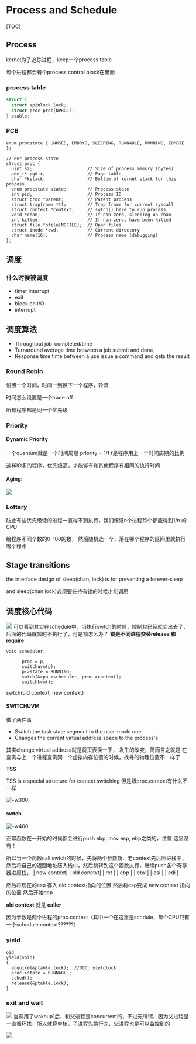 # Process and Schedule

\[TOC\]

## Process

kernel为了追踪进程，keep一个process table

每个进程都会有个process control block在里面

### process table

```c
struct {
  struct spinlock lock;
  struct proc proc[NPROC];
} ptable;
```

### PCB

```text
enum procstate { UNUSED, EMBRYO, SLEEPING, RUNNABLE, RUNNING, ZOMBIE };

// Per-process state
struct proc {
  uint sz;                     // Size of process memory (bytes)
  pde_t* pgdir;                // Page table
  char *kstack;                // Bottom of kernel stack for this process
  enum procstate state;        // Process state
  int pid;                     // Process ID
  struct proc *parent;         // Parent process
  struct trapframe *tf;        // Trap frame for current syscall
  struct context *context;     // swtch() here to run process
  void *chan;                  // If non-zero, sleeping on chan
  int killed;                  // If non-zero, have been killed
  struct file *ofile[NOFILE];  // Open files
  struct inode *cwd;           // Current directory
  char name[16];               // Process name (debugging)
};
```

## 调度

### 什么时候被调度

* timer interrupt
* exit
* block on I/O
* interrupt

## 调度算法

* Throughput job\_completed/time
* Turnaround average time between a job submit and done
* Response time time between a use issue a command and gets the result

### Round Robin

设置一个时间，时间一到换下一个程序，轮流

时间怎么设置是一个trade off

所有程序都是同一个优先级

### Priority

#### Dynamic Priority

一个quantum就是一个时间周期 priority = 1/f f是程序用上一个时间周期的比例

这样IO多的程序，优先级高，才能够有和其他程序有相同的执行时间

#### Aging:

![](../../.gitbook/assets/15409363578872.jpg)

### Lottery

防止有些优先级低的进程一直得不到执行，我们保证n个进程每个都能得到1/n 的 CPU

给程序不同个数的0-100的数， 然后随机选一个，落在哪个程序的区间里就执行哪个程序

## Stage transitions

the interface design of sleep\(chan, lock\) is for preventing a forever-sleep

and sleep\(chan,lock\)必须要在持有锁的时候才能调用

## 调度核心代码

![](../../.gitbook/assets/15409416426198.jpg) 可以看到其实在schedule中，当执行swtch的时候，控制权已经就交出去了，后面的代码就暂时不执行了，可是锁怎么办？ **锁是不同进程交替release 和 require**

```text
void scheduler:

      proc = p;
      switchuvm(p);
      p->state = RUNNING;
      swtch(&cpu->scheduler, proc->context);
      switchkvm();
```

swtch\(old context, new context\)

#### SWITCHUVM

做了两件事

* Switch the task state segment to the user-mode one
* Changes the current virtual address space to the process's

其实change virtual address就是将页表换一下， 发生的改变，简而言之就是 在查询与上一个进程查询同一个虚拟内存位置的时候，找寻的物理位置不一样了

**TSS**

TSS is a special structure for context switching 但是跟proc.context有什么不一样

![-w300](../../.gitbook/assets/15409298842845.jpg)

#### swtch

![-w400](../../.gitbook/assets/15409306687444.jpg)

正常函数在一开始的时候都会进行push ebp, mov esp, ebp之类的，注意 这里没有！

所以当一个函数call swtch的时候，先将两个参数新、老context先后压进栈中，然后将自己的返回地址压入栈中，然后跳转到这个函数执行，继续push各个寄存器进原栈， \| new context\| \| old conetxt\| \| ret \| \| ebp \| \| ebx \| \| esi \| \| edi \|

然后将现在的esp 存入 old context指向的位置 然后将esp变成 new context 指向的位置 然后开始pop

**old context** 就是 **caller**

因为参数是两个进程的proc.context（其中一个在这里是schdule，每个CPU只有一个schedule context??????）

### yield

```text
oid
yield(void)
{           
  acquire(&ptable.lock);  //DOC: yieldlock
  proc->state = RUNNABLE;
  sched();
  release(&ptable.lock);
}
```

### exit and wait

![](../../.gitbook/assets/15409424129390.jpg) 当调用了wakeup1后，和父进程是concurrent的，不过无所谓，因为父进程是一直循环找，所以就算单核，子进程先执行完，父进程也是可以监控到的

![](../../.gitbook/assets/15409424199371.jpg)

